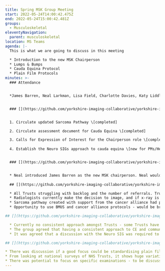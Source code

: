 ```yaml
---
title: Spring MSK Group Meeting
start: 2022-05-24T14:00:42.475Z
end: 2022-05-24T15:00:42.481Z
groups:
  - Musculoskeletal
eleventyNavigation:
  parent: musculoskeletal
location: MS Teams
agenda: |-
  This is what we are going to discuss in this meeting

  * Introduction to the new MSK Chairperson
  * Lumps & Bumps
  * Cauda Equina Protocol
  * Plain Film Protocols
minutes: >-
  ### Attendance


  *James Barren, Neal Larkman, Lisa Field, Charlotte Davies, Katy Liddle, Conrad Nel, Scott Raine, Pankaj Nagtode, Amy Richards, Anthony Smith, Jonathan McConnell, Debra Punshon, Jo Housley*


  ### [](https://github.com/yorkshire-imaging-collaborative/yorkshire-imaging-collaborative.github.io/blob/master/src/meetings/2022-05-24-MSK.md#actions)Actions


  1. Circulate updated Sarcoma Pathway \[completed]

  2. Circulate assessment document for Cauda Equina \[completed]

  3. Calls for Expression of Interest for the Chairperson role \[completed]
  
  4. Establish the Neuro SIGs approach to cauda equina \[new for PMs/Helen]


  ### [](https://github.com/yorkshire-imaging-collaborative/yorkshire-imaging-collaborative.github.io/blob/master/src/meetings/2022-05-24-MSK.md#key-discussion-points)Key Discussion Points


  * Neal introduced James Barren as the new MSK chairperson. Neal would be there to support for the next couple of meetings.
 
  ## [](https://github.com/yorkshire-imaging-collaborative/yorkshire-imaging-collaborative.github.io/blob/master/src/meetings/2022-05-24-MSK.md#key-discussion-points)Lumps & Bumps

  * All Trusts struggling with backlog and the number of referrals. Trusts are currently using BMUS guidance and agreed that a criteria of 1cm and above would be a good baseline.
  * Radiologists currently make the decision to image, and if x-ray is required before MR.
  * Sarcoma pathway created with support from the cancer alliance had previously been circulated. Confirmation required from Phil Robinson as to whether this was now a live document. This document would be re-circulated to MSK SIG members.
  * Opportunity to use BMUS and cancer alliance protocols - would be brought back to the next meeting.

## [](https://github.com/yorkshire-imaging-collaborative/yorkshire-imaging-collaborative.github.io/blob/master/src/meetings/2022-05-24-MSK.md#key-discussion-points)Cauda Equina

  * Currently no consistent approach amongst Trusts - some Trusts have 24 hour MR cover; depending on the severity and duration of symptoms patients are scanned from ED overnight, or patients are scanned first thing in a morning. Other Trusts have a dedicated virtual clinic first thing in the morning.
  * The group agreed that having a consistent approach to CE and communication between ED and radiology would be a good place to start, with the possibility of virtual morning slots as a minumum.
  * It was agreed that a discussion with the Neuro SIG was required to establish what their approach to CE was.

## [](https://github.com/yorkshire-imaging-collaborative/yorkshire-imaging-collaborative.github.io/blob/master/src/meetings/2022-05-24-MSK.md#key-discussion-points)Plain Film Protocols

* There was discussion if a good focus could be standardising plain film protocols to incorporate with the launch of the shared reporting solution. Some of the other special interest groups were currently focusing on MRI and CT protocols. 
* From looking at national surveys of NHS Trusts, it shows huge variation in lumbar spine, pelvis, knee and foot. There is also radiation implications if scans had to be duplicated due to difference in protocols and reporting.
* There was potential to focus on specific examinations - to be discussed further.
---
```


